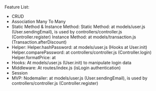 Feature List:

- CRUD
- Association Many To Many
- Static Method & Instance Method:
    Static Method: at models/user.js (User.sendingEmail), is used by controllers/controller.js (Controller.register)
    Instance Method: at models/transaction.js (Transaction.afterDiscount)
- Helper:
    Helper.hashPassword: at models/user.js (Hooks at User.init)
    Helper.comparePassword: at controllers/controller.js (Controller.login)
    Helper.formatPrice: at 
- Hooks:
    At models/user.js (User.init) to manipulate login data
- Middleware:
    At routes/index.js (isLogin authentication)
- Session
- MVP: Nodemailer:
    at models/user.js (User.sendingEmail), is used by controllers/controller.js (Controller.register)
